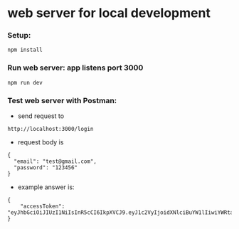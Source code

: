 # web server for local development 
### Setup:
```
npm install
```

### Run web server: app listens port 3000
```
npm run dev
```

### Test web server with Postman: 
* send request to 
```
http://localhost:3000/login
```
* request body is
```
{
  "email": "test@gmail.com",
  "password": "123456"
}
```
* example answer is:
```
{
    "accessToken": "eyJhbGciOiJIUzI1NiIsInR5cCI6IkpXVCJ9.eyJ1c2VyIjoidXNlciBuYW1lIiwiYWRtaW4iOnRydWUsImlhdCI6MTY4MDQxNjQ1NSwiZXhwIjoxNjgwODQ4NDU1fQ.y8fRB3pBQrnZPxndrU6irnqY5ijbPSMrORYY3BP5I3E"
}
```